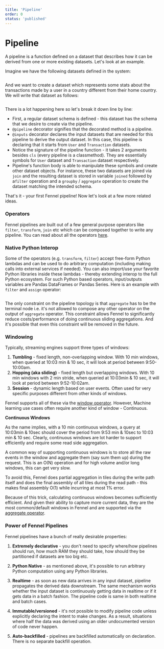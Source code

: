 ```yaml
---
title: 'Pipeline'
order: 0
status: 'published'
---
```


# Pipeline

A pipeline is a function defined on a dataset that describes how it can
be derived from one or more existing datasets. Let's look at an example.

Imagine we have the following datasets defined in the system:

<pre snippet="datasets/pipelines#datasets"></pre>


And we want to create a dataset which represents some stats about the
transactions made by a user in a country different from their home country.
We will write that dataset as follows:

<pre snippet="datasets/pipelines#pipeline"></pre>

There is a lot happening here so let's break it down line by line:

* First, a regular dataset schema is defined - this dataset has the
 schema that we desire to create via the pipeline.
* `@pipeline` decorator signifies that the decorated method is a pipeline.
* `@inputs` decorator declares the input datasets that are needed for this pipeline to
 derive the output dataset. In this case, this pipeline is declaring that it
 starts from `User` and `Transaction` datasets.
* Notice the signature of the pipeline function - it takes 2 arguments
  besides `cls` (every pipeline is a classmethod). They are essentially symbols 
  for `User` dataset and `Transaction` dataset respectively.
* Pipeline's function body is able to manipulate these symbols and create other 
  dataset objects. For instance, these two datasets are joined via `join` and 
  the resulting dataset is stored in variable `joined` followed by a`filter` 
  operation and a `groupby` / `aggregate` operation to create the dataset 
  matching the intended schema.

That's it - your first Fennel pipeline! Now let's look at a few more related
ideas.

### Operators

Fennel pipelines are built out of a few general purpose operators like `filter`,
`transform`, `join` etc which can be composed together to write any pipeline.
You can read about all the operators [here](/api-reference/operators). 


### Native Python Interop

Some of the operators (e.g. `transform`, `filter`) accept free-form Python 
lambdas and can be used to do arbitrary computation (including making calls into 
external services if needed). You can also import/use your favorite Python 
libraries inside these lambdas - thereby extending interop to the full Python
ecosystem. For such Python based operators, input/outputs variables 
are Pandas DataFrames or Pandas Series. Here is an example with `filter` and
`assign` operator:

<pre snippet="datasets/pipelines#transform_pipeline"></pre>


The only constraint on the pipeline topology is that `aggregate` has to be the
terminal node i.e. it's not allowed to compose any other operator on the output
of `aggregate` operator. This constraint allows Fennel to
significantly reduce costs/performance of doing continuous sliding aggregations. 
And it's possible that even this constraint will be removed in the future.


### Windowing

Typically, streaming engines support three types of windows:

1. **Tumbling** - fixed length, non-overlapping window. With 10 min windows, when 
   queried at 10:03 min & 10 sec, it will look at period between 9:50-10:00am.
2. **Hopping (aka sliding)** - fixed length but overlapping windows. With 10 min windows
   with 2 min stride, when queried at 10:03min & 10 sec, it will look at period 
   between 9:52-10:02am.
3. **Session** - dynamic length based on user events. Often used for very specific 
   purposes different from other kinds of windows.

Fennel supports all of these via the [window operator](/api-reference/operators/window). 
However, Machine learning use cases often require another kind of window - Continuous.  

**Continuous Windows**

As the name implies, with a 10 min continuous windows, a query at 10:03min & 10sec 
should cover the period from 9:53 min & 10sec to 10:03 min & 10 sec. Clearly, 
continuous windows are lot harder to support efficiently and require some read 
side aggregation. 

A common way of supporting continuous windows is to store all the raw events in 
the window and aggregate them (say sum them up) during the request. This is an 
O(N) operation and for high volume and/or long windows, this can get very slow.

To avoid this, Fennel does partial aggregation in tiles during the write path 
itself and does the final assembly of all tiles during the read path - this 
makes final assembly O(1) while incurring at most 1% error.

Because of this trick, calculating continuous windows becomes sufficiently 
efficient. And given their ability to capture more current data, they are the 
most common/default windows in Fennel and are supported via the 
[aggregate operator](/api-reference/operators/aggregate).

### Power of Fennel Pipelines

Fennel pipelines have a bunch of really desirable properties:

1. **Extremely declarative** - you don't need to specify where/how pipelines should
    run, how much RAM they should take, how should they be partitioned if datasets
    are too big etc.

2. **Python Native** - as mentioned above, it's possible to run arbitrary Python
   computation using any Python libraries.

3. **Realtime** - as soon as new data arrives in any input dataset, pipeline
   propagates the derived data downstream. The same mechanism works whether
   the input dataset is continuously getting data in realtime or if it gets data
   in a batch fashion. The pipeline code is same in both realtime and batch cases.

4. **Immutable/versioned** - it's not possible to modify pipeline code unless explicitly
   declaring the intent to make changes. As a result, situations where half the data
   was derived using an older undocumented version of code never happen.

5. **Auto-backfilled** - pipelines are backfilled automatically on declaration. There
   is no separate backfill operation.
